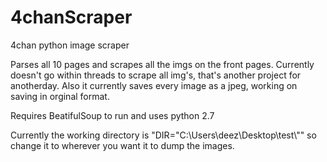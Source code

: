 # 4chanScraper
4chan python image scraper


Parses all 10 pages and scrapes all the imgs on the front pages. 
Currently doesn't go within threads to scrape all img's, that's another project for anotherday.
Also it currently saves every image as a jpeg, working on saving in orginal format.

Requires BeatifulSoup to run and uses python 2.7

Currently the working directory is "DIR="C:\\Users\\deez\\Desktop\\test\\"" so change it to wherever you want it to dump the images.


